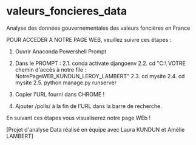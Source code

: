 # valeurs_foncieres_data
Analyse des données gouvernementales des valeurs foncières en France


POUR ACCEDER A NOTRE PAGE WEB, veuillez suivre ces étapes : 
1. Ouvrir Anaconda Powershell Prompt 
2. Dans le PROMPT : 
	2.1. conda activate djangoenv
	2.2. cd "C:\ VOTRE chemin d'accès à notre file : NotrePageWEB_KUNDUN_LEROY_LAMBERT"
	2.3. cd mysite 
	2.4. cd mysite 
	2.5. python manage.py runserver

3. Copier l'URL fourni dans CHROME ! 
4. Ajouter /polls/ à la fin de l'URL dans la barre de recherche. 

En suivant ces étapes vous visualiserez notre page WEb !


[Projet d'analyse Data réalisé en équipe avec Laura KUNDUN et Amélie LAMBERT]
